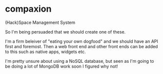 compaxion
=========

(Hack)Space Management System

So I'm being persuaded that we should create one of these.

I'm a firm beleiver of "eating your own dogfood" and we should have an API first and foremost.  Then a web front end and other front ends can be added to this such as native apps, widgets etc.

I'm pretty unsure about using a NoSQL database, but seen as I'm going to be doing a lot of MongoDB work soon I figured why not!
